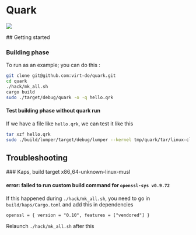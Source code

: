 # Quark

<img src="https://img.shields.io/github/workflow/status/virt-do/quark/quark%20build%20and%20unit%20tests?style=for-the-badge" />

## Getting started

### Building phase 

To run as an example; you can do this :

```sh
git clone git@github.com:virt-do/quark.git
cd quark
./hack/mk_all.sh
cargo build
sudo ./target/debug/quark -o -q hello.qrk
```
#### Test building phase without quark run

If we have a file like `hello.qrk`, we can test it like this

```sh
tar xzf hello.qrk
sudo ./build/lumper/target/debug/lumper --kernel tmp/quark/tar/linux-cloud-hypervisor/arch/x86/boot/compressed/vmlinux.bin -i tmp/quark/tar/initramfs.img 
```


## Troubleshooting

### Kaps, build target x86_64-unknown-linux-musl

#### error: failed to run custom build command for `openssl-sys v0.9.72`

If this happened during `./hack/mk_all.sh`, you need to go in `build/kaps/Cargo.toml` and add this in dependencies

```cargo
openssl = { version = "0.10", features = ["vendored"] }
```

Relaunch `./hack/mk_all.sh` after this

